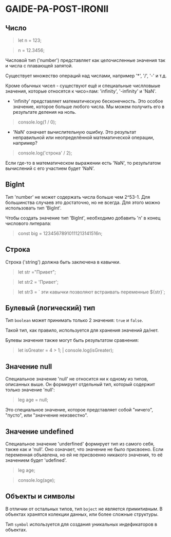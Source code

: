 # GAIDE-PA-POST-IRONII

## Число
>let n = 123;

>n = 12.3456;

Числовой тип ('number') представляет как целочисленные значения так и числа с плавающей запятой.

Существует множество операций над числами, например '*', '/', '-' и т.д.

Кроме обычных чисел - существуют ещё и специальные числловыые значения, которые относятся к чисо=лам: 'infinity', '-infinity' и 'NaN'.

* 'infinity' представляет математическую бесконечность. Это особое значение, которое больше любого числа.
Мы можем получить его в результате деления на ноль.
>console.log(1 / 0);
* 'NaN' означает вычислительную ошибку. Это результат неправильной или неопределённой математической операции, например?
>console.log('строка' / 2);

Если где-то в математическом выражении есть 'NaN', то результатом вычислений с его участием будет 'NaN'.

## BigInt
Тип 'number' не может содержать числа больше чем 2^53-1. Для большинства случаев это достаточно, но не всегда.
Для этого можно использовать тип 'BigInt'.

Чтобы создать значение тип 'BigInt', необходимо добавить 'n' в конец числового литерала:
>const big = 12345678910111213141516n;

## Строка
Строка ('string') должна быть заключена в кавычки.
>let str ="Привет";

>let str2 = 'Привет';

>let str3 = \` эти кавычки позволяют встраивать переменные ${str}\`;

## Булевый (логический) тип
Тип `boolean` может принимать только 2 значения: `true` и `false`.

Такой тип, как правило, используется для хранения значений да/нет.

Булевы значения также могут быть результатом сравнения:
>let isGreater = 4 \> 1;
>|
>console.log(isGreater);

## Значение null
Специальное значение 'null' не относится ни к одному из типов, описанных выше. Он формирует отдельный тип, который содержит только значение 'null':
>leg age = null;

Это специальное значение, которое представляет собой "ничего", "пусто", или "значчение неизвестно".

## Значение undefined
Специальное значение 'underfined' формирует тип из самого себя, также как и 'null'.
Оно означает, что значение не было присвоено. Если переменная объявлена, но ей не присвоенно никакого значения, то её значением будет 'udefined'.
>leg age;

>console.log(age);

## Объекты и символы
В отличии от остальных типов, тип `boject` не является *примитивным*. В объектах хранятся колекции данных, или более сложные структуры.

Тип `symbol` используется для создания уникальных индефикаторов в объектах.
